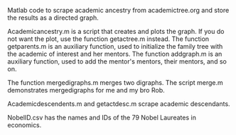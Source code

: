 Matlab code to scrape academic ancestry from academictree.org and store the results as a directed graph.

Academicancestry.m is a script that creates and plots the graph.
If you do not want the plot, use the function getactree.m instead.
The function getparents.m is an auxiliary function, used to initialize the family tree with the academic of interest and her mentors.
The function addgraph.m is an auxiliary function, used to add the mentor's mentors, their mentors, and so on.

The function mergedigraphs.m merges two digraphs.
The script merge.m demonstrates mergedigraphs for me and my bro Rob.

Academicdescendents.m and getactdesc.m scrape academic descendants.

NobelID.csv has the names and IDs of the 79 Nobel Laureates in economics.
